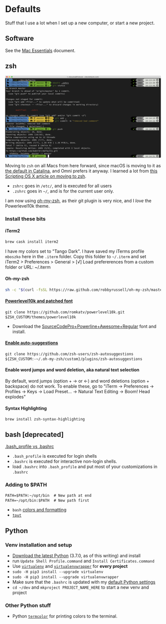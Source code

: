 # Defaults

Stuff that I use a lot when I set up a new computer, or start a new project.

## Software

See the [Mac Essentials](https://github.com/bobtiki/defaults/blob/master/mac_essentials.md) document.

## zsh

![customized zsh screenshot](media/zsh.png "customized zsh screenshot")

Moving to `zsh` on all Macs from here forward, since macOS is moving to it as [the default in Catalina](https://support.apple.com/en-us/HT208050), and Omni prefers it anyway. I learned a lot from [this Scripting OS X article on moving to zsh](https://scriptingosx.com/2019/06/moving-to-zsh/).

- `zshrc` goes in `/etc/`, and is executed for all users
- `.zshrc` goes in `~/`, and is for the current user only.

I am now using [oh-my-zsh](https://ohmyz.sh/), as their git plugin is very nice, and I *love* the Powerlevel10k theme.

### Install these bits

#### iTerm2

```sh
brew cask install iterm2
```

I have my colors set to "Tango Dark". I have saved my iTerms profile `mboszko` here in the `.iterm` folder. Copy this folder to `~/.iterm` and set iTerm2 > Preferences > General > [√] Load prefererences from a custom folder or URL: ~/.iterm

#### Oh-my-zsh

```sh
sh -c "$(curl -fsSL https://raw.github.com/robbyrussell/oh-my-zsh/master/tools/install.sh)"
```

#### [Powerlevel10k and patched font](https://gist.github.com/kevin-smets/8568070)

```
git clone https://github.com/romkatv/powerlevel10k.git $ZSH_CUSTOM/themes/powerlevel10k
```

- Download the [SourceCodePro+Powerline+Awesome+Regular](https://github.com/Falkor/dotfiles/blob/master/fonts/SourceCodePro%2BPowerline%2BAwesome%2BRegular.ttf) font and install.

#### [Enable auto-suggestions](https://github.com/zsh-users/zsh-autosuggestions/blob/master/INSTALL.md#oh-my-zsh)

```
git clone https://github.com/zsh-users/zsh-autosuggestions ${ZSH_CUSTOM:-~/.oh-my-zsh/custom}/plugins/zsh-autosuggestions
```

#### Enable word jumps and word deletion, aka natural text selection

By default, word jumps (option + → or ←) and word deletions (option + backspace) do not work. To enable these, go to "iTerm → Preferences → Profiles → Keys → Load Preset... → Natural Text Editing → Boom! Head explodes"

#### Syntax Highlighting

```
brew install zsh-syntax-highlighting
```

## bash [deprecated]

[.bash_profile vs .bashrc](http://www.joshstaiger.org/archives/2005/07/bash_profile_vs.html)

- `.bash_profile` is executed for login shells
- `.bashrc` is executed for interactive non-login shells.
- load `.bashrc` into `.bash_profile` and put most of your customizations in `.bashrc`

### Adding to $PATH

    PATH=$PATH:~/opt/bin  # New path at end
    PATH=~/opt/bin:$PATH  # New path first

- `bash` [colors and formatting](https://misc.flogisoft.com/bash/tip_colors_and_formatting)
- [`tput`](https://www.tutorialspoint.com/unix_commands/tput.htm)

## Python

### Venv installation and setup

- [Download the latest Python](https://www.python.org/downloads/mac-osx/) (3.7.0, as of this writing) and install
- run `Update Shell Profile.command` and `Install Certificates.command`
- Use [`virtualenv`](https://pypi.org/project/virtualenv/) and [`virtualenvwrapper`](https://pypi.org/project/virtualenvwrapper/) for **every project**
- `sudo -H pip3 install --upgrade virtualenv`
- `sudo -H pip3 install --upgrade virtualenvwrapper`
- Make sure that the `.bashrc` is updated with my [default Python settings](https://github.com/bobtiki/defaults/blob/master/.bashrc)
- `cd ~/dev` and `mkproject PROJECT_NAME_HERE` to start a new venv and project

### Other Python stuff

- Python [`termcolor`](https://pypi.org/project/termcolor/) for printing colors to the terminal.
